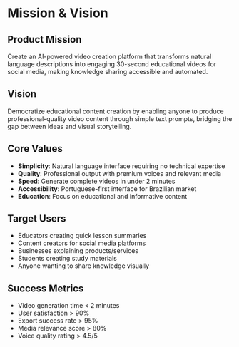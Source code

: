# Mission & Vision

## Product Mission
Create an AI-powered video creation platform that transforms natural language descriptions into engaging 30-second educational videos for social media, making knowledge sharing accessible and automated.

## Vision
Democratize educational content creation by enabling anyone to produce professional-quality video content through simple text prompts, bridging the gap between ideas and visual storytelling.

## Core Values
- **Simplicity**: Natural language interface requiring no technical expertise
- **Quality**: Professional output with premium voices and relevant media
- **Speed**: Generate complete videos in under 2 minutes
- **Accessibility**: Portuguese-first interface for Brazilian market
- **Education**: Focus on educational and informative content

## Target Users
- Educators creating quick lesson summaries
- Content creators for social media platforms
- Businesses explaining products/services
- Students creating study materials
- Anyone wanting to share knowledge visually

## Success Metrics
- Video generation time < 2 minutes
- User satisfaction > 90%
- Export success rate > 95%
- Media relevance score > 80%
- Voice quality rating > 4.5/5